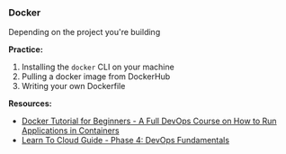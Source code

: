 ### Docker

Depending on the project you're building

**Practice:**
1. Installing the `docker` CLI on your machine
1. Pulling a docker image from DockerHub
1. Writing your own Dockerfile

**Resources:**
- [Docker Tutorial for Beginners - A Full DevOps Course on How to Run Applications in Containers](https://www.youtube.com/watch?v=fqMOX6JJhGo)
- [Learn To Cloud Guide - Phase 4: DevOps Fundamentals](https://learntocloud.guide/#/phase4/README) 